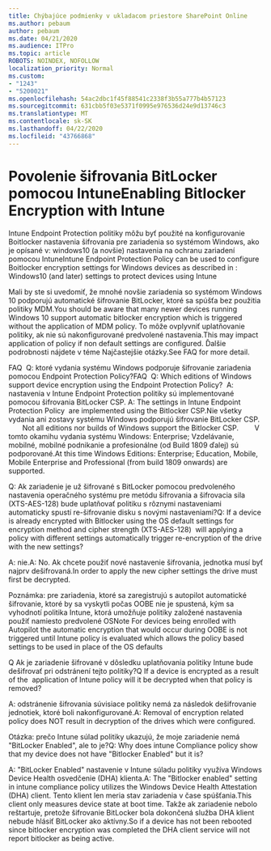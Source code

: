```yaml
---
title: Chýbajúce podmienky v ukladacom priestore SharePoint Online
ms.author: pebaum
author: pebaum
ms.date: 04/21/2020
ms.audience: ITPro
ms.topic: article
ROBOTS: NOINDEX, NOFOLLOW
localization_priority: Normal
ms.custom:
- "1243"
- "5200021"
ms.openlocfilehash: 54ac2dbc1f45f88541c2338f3b55a777b4b57123
ms.sourcegitcommit: 631cbb5f03e5371f0995e976536d24e9d13746c3
ms.translationtype: MT
ms.contentlocale: sk-SK
ms.lasthandoff: 04/22/2020
ms.locfileid: "43766868"
---
```

# <a name="enabling-bitlocker-encryption-with-intune"></a><span data-ttu-id="fe307-102">Povolenie šifrovania BitLocker pomocou Intune</span><span class="sxs-lookup"><span data-stu-id="fe307-102">Enabling Bitlocker Encryption with Intune</span></span>

<span data-ttu-id="fe307-103">Intune Endpoint Protection politiky môžu byť použité na konfigurovanie Boitlocker nastavenia šifrovania pre zariadenia so systémom Windows, ako je opísané v: windows10 (a novšie) nastavenia na ochranu zariadení pomocou Intune</span><span class="sxs-lookup"><span data-stu-id="fe307-103">Intune Endpoint Protection Policy can be used to configure Boitlocker encryption settings for Windows devices as described in : Windows10 (and later) settings to protect devices using Intune</span></span>

<span data-ttu-id="fe307-104">Mali by ste si uvedomiť, že mnohé novšie zariadenia so systémom Windows 10 podporujú automatické šifrovanie BitLocker, ktoré sa spúšťa bez použitia politiky MDM.</span><span class="sxs-lookup"><span data-stu-id="fe307-104">You should be aware that many newer devices running Windows 10 support automatic bitlocker encryption which is triggered without the application of MDM policy.</span></span> <span data-ttu-id="fe307-105">To môže ovplyvniť uplatňovanie politiky, ak nie sú nakonfigurované predvolené nastavenia.</span><span class="sxs-lookup"><span data-stu-id="fe307-105">This may impact application of policy if non default settings are configured.</span></span> <span data-ttu-id="fe307-106">Ďalšie podrobnosti nájdete v téme Najčastejšie otázky.</span><span class="sxs-lookup"><span data-stu-id="fe307-106">See FAQ for more detail.</span></span>


<span data-ttu-id="fe307-107">FAQ  Q: ktoré vydania systému Windows podporuje šifrovanie zariadenia pomocou Endpoint Protection Policy?</span><span class="sxs-lookup"><span data-stu-id="fe307-107">FAQ  Q: Which editions of Windows support device encryption using the Endpoint Protection Policy?</span></span>
<span data-ttu-id="fe307-108"> A: nastavenia v Intune Endpoint Protection politiky sú implementované pomocou šifrovania BitLocker CSP.</span><span class="sxs-lookup"><span data-stu-id="fe307-108"> A: The settings in Intune Endpoint Protection Policy  are implemented using the Bitlocker CSP.</span></span><span data-ttu-id="fe307-109">Nie všetky vydania ani zostavy systému Windows podporujú šifrovanie BitLocker CSP. 
     </span><span class="sxs-lookup"><span data-stu-id="fe307-109">  Not all editions nor builds of Windows support the Bitlocker CSP. 
     </span></span> <span data-ttu-id="fe307-110">V tomto okamihu vydania systému Windows: Enterprise; Vzdelávanie, mobilné, mobilné podnikanie a profesionálne (od Build 1809 ďalej) sú podporované.</span><span class="sxs-lookup"><span data-stu-id="fe307-110">At this time Windows Editions: Enterprise; Education, Mobile, Mobile Enterprise and Professional (from build 1809 onwards) are supported.</span></span>




<span data-ttu-id="fe307-111">Q: Ak zariadenie je už šifrované s BitLocker pomocou predvoleného nastavenia operačného systému pre metódu šifrovania a šifrovacia sila (XTS-AES-128) bude uplatňovať politiku s rôznymi nastaveniami automaticky spustí re-šifrovanie disku s novými nastaveniami?</span><span class="sxs-lookup"><span data-stu-id="fe307-111">Q: If a device is already encrypted with Bitlocker using the OS default settings for encryption method and cipher strength (XTS-AES-128)  will applying a policy with different settings automatically trigger re-encryption of the drive with the new settings?</span></span>

<span data-ttu-id="fe307-112">A: nie.</span><span class="sxs-lookup"><span data-stu-id="fe307-112">A: No.</span></span> <span data-ttu-id="fe307-113">Ak chcete použiť nové nastavenie šifrovania, jednotka musí byť najprv dešifrovaná.</span><span class="sxs-lookup"><span data-stu-id="fe307-113">In order to apply the new cipher settings the drive must first be decrypted.</span></span>

<span data-ttu-id="fe307-114">Poznámka: pre zariadenia, ktoré sa zaregistrujú s autopilot automatické šifrovanie, ktoré by sa vyskytli počas OOBE nie je spustená, kým sa vyhodnotí politika Intune, ktorá umožňuje politiky založené nastavenia použiť namiesto predvolené OS</span><span class="sxs-lookup"><span data-stu-id="fe307-114">Note For devices being enrolled with Autopilot the automatic encryption that would occur during OOBE is not triggered until Intune policy is evaluated which allows the policy based settings to be used in place of the OS defaults</span></span>




<span data-ttu-id="fe307-115">Q Ak je zariadenie šifrované v dôsledku uplatňovania politiky Intune bude dešifrovať pri odstránení tejto politiky?</span><span class="sxs-lookup"><span data-stu-id="fe307-115">Q If a device is encrypted as a result of the  application of Intune policy will it be decrypted when that policy is removed?</span></span>

<span data-ttu-id="fe307-116">A: odstránenie šifrovania súvisiace politiky nemá za následok dešifrovanie jednotiek, ktoré boli nakonfigurované.</span><span class="sxs-lookup"><span data-stu-id="fe307-116">A: Removal of encryption related policy does NOT result in decryption of the drives which were configured.</span></span>




<span data-ttu-id="fe307-117">Otázka: prečo Intune súlad politiky ukazujú, že moje zariadenie nemá "BitLocker Enabled", ale to je?</span><span class="sxs-lookup"><span data-stu-id="fe307-117">Q: Why does intune Compliance policy show that my device does not have "Bitlocker Enabled" but it is?</span></span>

<span data-ttu-id="fe307-118">A: "BitLocker Enabled" nastavenie v Intune súladu politiky využíva Windows Device Health osvedčenie (DHA) klienta.</span><span class="sxs-lookup"><span data-stu-id="fe307-118">A: The "Bitlocker enabled" setting in intune compliance policy utilizes the Windows Device Health Attestation  (DHA) client.</span></span> <span data-ttu-id="fe307-119">Tento klient len meria stav zariadenia v čase spúšťania.</span><span class="sxs-lookup"><span data-stu-id="fe307-119">This client only measures device state at boot time.</span></span> <span data-ttu-id="fe307-120">Takže ak zariadenie nebolo reštartuje, pretože šifrovanie BitLocker bola dokončená služba DHA klient nebude hlásiť BitLocker ako aktívny.</span><span class="sxs-lookup"><span data-stu-id="fe307-120">So if a device has not been rebooted since bitlocker encryption was completed the DHA client service will not report bitlocker as being active.</span></span>